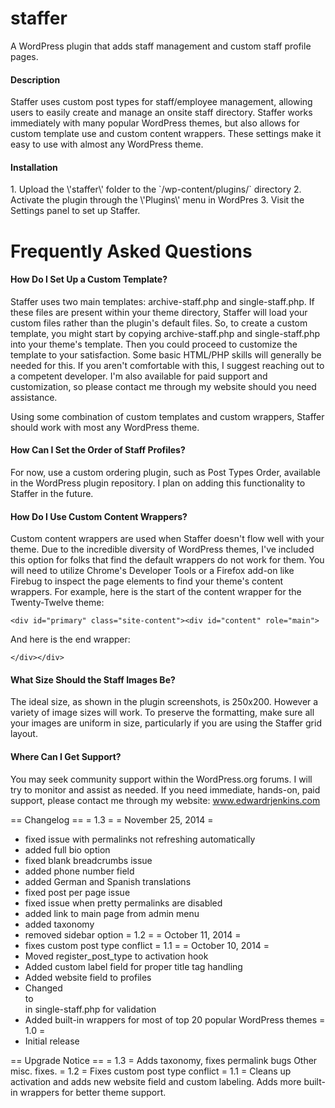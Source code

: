 staffer
=======

A WordPress plugin that adds staff management and custom staff profile pages.

<h4>Description</h4>

Staffer uses custom post types for staff/employee management, allowing users to easily create and manage an onsite staff directory. Staffer works immediately with many popular WordPress themes, but also allows for custom template use and custom content wrappers. These settings make it easy to use with almost any WordPress theme.

<h4>Installation</h4>
1. Upload the \'staffer\' folder to the `/wp-content/plugins/` directory
2. Activate the plugin through the \'Plugins\' menu in WordPres
3. Visit the Settings panel to set up Staffer.

Frequently Asked Questions
==========================
<h4>How Do I Set Up a Custom Template?</h4>

Staffer uses two main templates: archive-staff.php and single-staff.php. If these files are present within your theme directory, Staffer will load your custom files rather than the plugin's default files. So, to create a custom template, you might start by copying archive-staff.php and single-staff.php into your theme's template. Then you could proceed to customize the template to your satisfaction. Some basic HTML/PHP skills will generally be needed for this. If you aren't comfortable with this, I suggest reaching out to a competent developer. I'm also available for paid support and customization, so please contact me through my website should you need assistance.

Using some combination of custom templates and custom wrappers, Staffer should work with most any WordPress theme.

<h4>How Can I Set the Order of Staff Profiles?</h4>

For now, use a custom ordering plugin, such as Post Types Order, available in the WordPress plugin repository. I plan on adding this functionality to Staffer in the future.

<h4>How Do I Use Custom Content Wrappers?</h4>

Custom content wrappers are used when Staffer doesn't flow well with your theme. Due to the incredible diversity of WordPress themes, I've included this option for folks that find the default wrappers do not work for them. You will need to utilize Chrome's Developer Tools or a Firefox add-on like Firebug to inspect the page elements to find your theme's content wrappers. For example, here is the start of the content wrapper for the Twenty-Twelve theme:

```<div id="primary" class="site-content"><div id="content" role="main">```

And here is the end wrapper:

```</div></div>```

<h4>What Size Should the Staff Images Be?</h4>

The ideal size, as shown in the plugin screenshots, is 250x200. However a variety of image sizes will work. To preserve the formatting, make sure all your images are uniform in size, particularly if you are using the Staffer grid layout.

<h4>Where Can I Get Support?</h4>

You may seek community support within the WordPress.org forums. I will try to monitor and assist as needed. If you need immediate, hands-on, paid support, please contact me through my website: www.edwardrjenkins.com

== Changelog ==
= 1.3 =
= November 25, 2014 =
* fixed issue with permalinks not refreshing automatically
* added full bio option
* fixed blank breadcrumbs issue
* added phone number field
* added German and Spanish translations
* fixed post per page issue
* fixed issue when pretty permalinks are disabled
* added link to main page from admin menu
* added taxonomy
* removed sidebar option
= 1.2 =
= October 11, 2014 =
* fixes custom post type conflict
= 1.1 =
= October 10, 2014 =
* Moved register_post_type to activation hook
* Added custom label field for proper title tag handling
* Added website field to profiles
* Changed <section> to <div> in single-staff.php for validation
* Added built-in wrappers for most of top 20 popular WordPress themes
= 1.0 =
* Initial release

== Upgrade Notice ==
= 1.3 =
Adds taxonomy, fixes permalink bugs
Other misc. fixes.
= 1.2 =
Fixes custom post type conflict
= 1.1 =
Cleans up activation and adds new website field and custom labeling. Adds more built-in wrappers for better theme support.
